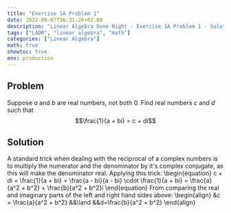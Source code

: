 ```yaml
---
title: "Exercise 1A Problem 1"
date: 2022-06-07T16:31:26+02:00
description: "Linear Algebra Done Right - Exercise 1A Problem 1 - Solution"
tags: ["LADR", "linear algebra", "math"]
categories: ["Linear Algebra"]
math: true
showtoc: true
env: production
---
```


## Problem
Suppose <i>a</i> and <i>b</i> are real numbers, not both 0. Find real numbers <i>c</i> and <i>d</i> such that </br>
$$\frac{1}{a + bi} = c + di$$

## Solution
<!-- ### Algebraic -->
A standard trick when dealing with the reciprocal of a complex numbers is to multiply
the numerator and the denominator by it's complex conjugate, as this will make the 
denominator real. Applying this trick:
\begin{equation}
    c + di = \frac{1}{a + bi} = \frac{a - bi}{a - bi} \cdot \frac{1}{a + bi} = \frac{a}{a^2 + b^2} + \frac{b}{a^2 + b^2}i
\end{equation}
From comparing the real and imaginary parts of the left and right hand sides above:
\begin{align}
&c = \frac{a}{a^2 + b^2} &&\land &&d=\frac{b}{a^2 + b^2}
\end{align}

<!-- 
### Geometric
Geometrically, one can view reciprocation of a complex number as [circular inversion](https://artofproblemsolving.com/wiki/index.php/Circular_Inversion) about the complex unit circle. Therefore 1/(a + bi) is a complex number proportional to a + bi and 
with a magnitude that is the reciprocal of the magnitude of a + bi. The only such number
is:
\begin{equation}
    \frac{1}{|a + bi|^2}(a + bi) = \frac{a}{a^2 + b^2} + \frac{b}{a^2 + b^2}i
\end{equation}
Here's an illustration: -->







